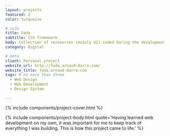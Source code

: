 ```yaml
---
layout: projects
featured: 2
color: turquoise

# info
title: Fada
subtitle: CSS framework
body: Collection of ressources (mainly UI) coded during the development of the web projects I worked on and brought together. This is an ongoing project and evolves as my skills get better. If you are interested in it, don't hesitate to contact me.
category: Digital

# meta
client: Personal project
website_url: http://fada.arnaud-darre.com/
website_title: fada.arnaud-darre.com
tags: # no more than three
  - Web Design
  - Web Development
  - Design System

---
```


{% include components/project-cover.html %}

{% include components/project-body.html 
  quote='Having learned web development on my own, it was important for me to keep track of everything I was building. This is how this project came to life.'
%}